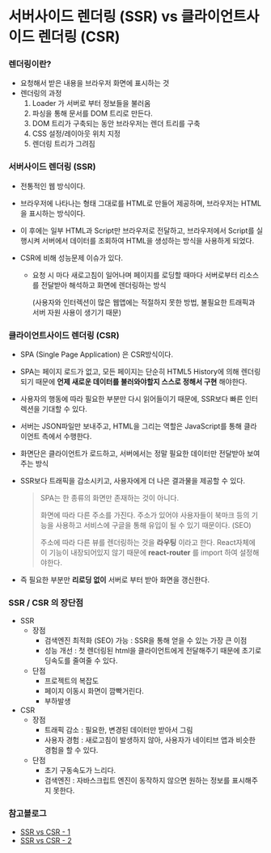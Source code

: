 # 서버사이드 렌더링 (SSR) vs 클라이언트사이드 렌더링 (CSR)



### 렌더링이란?

- 요청해서 받은 내용을 브라우저 화면에 표시하는 것
- 렌더링의 과정
  1. Loader 가 서버로 부터 정보들을 불러옴
  2. 파싱을 통해 문서를 DOM 트리로 만든다.
  3. DOM 트리가 구축되는 동안 브라우저는 렌더 트리를 구축
  4. CSS 설정/레이아웃 위치 지정
  5. 렌더링 트리가 그려짐



### 서버사이드 렌더링 (SSR)

- 전통적인 웹 방식이다. 

- 브라우저에 나타나는 형태 그대로를 HTML로 만들어 제공하며, 브라우저는 HTML을 표시하는 방식이다.

- 이 후에는 일부 HTML과 Script만 브라우저로 전달하고, 브라우저에서 Script를 실행시켜 서버에서 데이터를 조회하여 HTML을 생성하는 방식을 사용하게 되었다.

- CSR에 비해 성능문제 이슈가 있다.

  - 요청 시 마다 새로고침이 일어나며 페이지를 로딩할 때마다 서버로부터 리소스를 전달받아 해석하고 화면에 렌더링하는 방식

    (사용자와 인터렉션이 많은 웹앱에는 적절하지 못한 방법, 불필요한 트래픽과 서버 자원 사용이 생기기 때문)



### 클라이언트사이드 렌더링 (CSR)

- SPA (Single Page Application) 은 CSR방식이다.

- SPA는 페이지 로드가 없고, 모든 페이지는 단순히 HTML5 History에 의해 렌더링 되기 때문에 **언제 새로운 데이터를 불러와야할지 스스로 정해서 구현** 해야한다.

- 사용자의 행동에 따라 필요한 부분만 다시 읽어들이기 때문에, SSR보다 빠른 인터렉션을 기대할 수 있다.

- 서버는 JSON파일만 보내주고, HTML을 그리는 역할은 JavaScript를 통해 클라이언트 측에서 수행한다.

- 화면단은 클라이언트가 로드하고, 서버에서는 정말 필요한 데이터만 전달받아 보여주는 방식

- SSR보다 트래픽을 감소시키고, 사용자에게 더 나은 결과물을 제공할 수 있다.

  > SPA는 한 종류의 화면만 존재하는 것이 아니다.
  >
  > 화면에 따라 다른 주소를 가진다. 주소가 있어야 사용자들이 북마크 등의 기능을 사용하고 서비스에 구글을 통해 유입이 될 수 있기 때문이다. (SEO)
  >
  >주소에 따라 다른 뷰를 렌더링하는 것을 **라우팅** 이라고 한다. React자체에 이 기능이 내장되어있지 않기 때문에 **react-router** 를 import 하여 설정해야한다.

- 즉 필요한 부분만 **리로딩 없이** 서버로 부터 받아 화면을 갱신한다.  



### SSR / CSR 의 장단점

- SSR
  - 장점
    - 검색엔진 최적화 (SEO) 가능 : SSR을 통해 얻을 수 있는 가장 큰 이점
    - 성능 개선 : 첫 렌더링된 html을 클라이언트에게 전달해주기 때문에 초기로딩속도를 줄여줄 수 있다.
  - 단점
    - 프로젝트의 복잡도
    - 페이지 이동시 화면이 깜빡거린다.
    - 부하발생
- CSR
  - 장점
    - 트래픽 감소 : 필요한, 변경된 데이터만 받아서 그림
    - 사용자 경험 : 새로고침이 발생하지 않아, 사용자가 네이티브 앱과 비슷한 경험을 할 수 있다.
  - 단점
    - 초기 구동속도가 느리다.
    - 검색엔진 : 자바스크립트 엔진이 동작하지 않으면 원하는 정보를 표시해주지 못한다.



### 참고블로그

- [SSR vs CSR - 1](https://velog.io/@ash3767/%EC%84%9C%EB%B2%84%EC%82%AC%EC%9D%B4%EB%93%9C-%EB%A0%8C%EB%8D%94%EB%A7%81-%ED%81%B4%EB%9D%BC%EC%9D%B4%EC%96%B8%ED%8A%B8-%EC%82%AC%EC%9D%B4%EB%93%9C-%EB%A0%8C%EB%8D%94%EB%A7%81)
- [SSR vs CSR - 2](https://velog.io/@zansol/%ED%99%95%EC%9D%B8%ED%95%98%EA%B8%B0-%EC%84%9C%EB%B2%84%EC%82%AC%EC%9D%B4%EB%93%9C%EB%A0%8C%EB%8D%94%EB%A7%81SSR-%ED%81%B4%EB%9D%BC%EC%9D%B4%EC%96%B8%ED%8A%B8%EC%82%AC%EC%9D%B4%EB%93%9C%EB%A0%8C%EB%8D%94%EB%A7%81CSR)